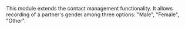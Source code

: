 This module extends the contact management functionality. It allows
recording of a partner's gender among three options: "Male", "Female", "Other".
